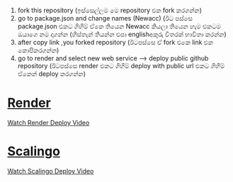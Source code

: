 1. fork this repository (ඉස්සෙල්ලම මෙ repository එක fork කරගන්න)
2. go to package.json and change names (Newacc) (ඊට පස්සෙ package.json එකට ගිහිම් ඒකෙ තියෙන Newacc කියලා තියෙන හැම එකටම ඔයාගෙ නම දාගන්න (හිස්තැන් තියන්න එපා englishඅකුරු විතරක් භාවිතා කරන්න)
3. after copy link ,you forked repository (ඊටපස්සෙ ඒ fork එකෙ link එක කොපිකරගන්න)
4. go to render and select new web service --> deploy public github repository  (ඊටපස්සෙ render එකට ගිහිම් deploy with public url එකට ගිහිම් ඒකෙන් deploy කරගන්න)




# [Render](https://render.com)  
[Watch Render Deploy Video](https://youtu.be/sYzRaR1yF98) 

# [Scalingo](https://scalingo.com)   
[Watch Scalingo Deploy Video](https://youtu.be/Wq-25lUEuOo)

